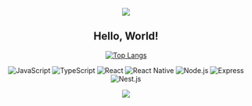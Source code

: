 
<p align="center">
  <img src="https://capsule-render.vercel.app/api?type=waving&color=timeGradient&height=100&section=header&animation=twinkling" />
</p>

<h2 align="center">Hello, World!</h2>

<p align="center">
  <a href="https://github.com/jeonyul00">
    <img src="https://github-readme-stats.vercel.app/api/top-langs/?username=jeonyul00&layout=compact&theme=dark" alt="Top Langs">
  </a>
</p>

<p align="center">
  <img src="https://img.shields.io/badge/JavaScript-F7DF1E?style=flat-square&logo=javascript&logoColor=white" alt="JavaScript" />
  <img src="https://img.shields.io/badge/TypeScript-3178C6?style=flat-square&logo=typescript&logoColor=white" alt="TypeScript" />
  <img src="https://img.shields.io/badge/React-61DAFB?style=flat-square&logo=react&logoColor=white" alt="React" />
  <img src="https://img.shields.io/badge/React%20Native-61DAFB?style=flat-square&logo=react&logoColor=white" alt="React Native" />
  <img src="https://img.shields.io/badge/Node.js-339933?style=flat-square&logo=node.js&logoColor=white" alt="Node.js" />
  <img src="https://img.shields.io/badge/Express-000000?style=flat-square&logo=express&logoColor=white" alt="Express" />
  <img src="https://img.shields.io/badge/Nest.js-E0234E?style=flat-square&logo=nestjs&logoColor=white" alt="Nest.js" />
</p>

<p align="center">
  <img src="https://capsule-render.vercel.app/api?type=waving&color=timeGradient&height=100&section=footer&animation=twinkling" />
</p>
